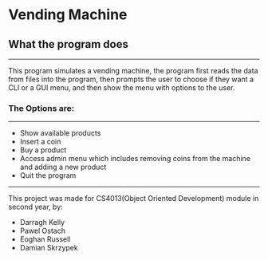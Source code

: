# Vending Machine
## What the program does
---
This program simulates a vending machine, the program first reads the data from files into the program, then prompts the user to choose if they want a CLI or a GUI menu, and then show the menu with options to the user.
### The Options are:
---
* Show available products
* Insert a coin
* Buy a product
* Access admin menu which includes removing coins from the machine and adding a new product
* Quit the program
---
This project was made for CS4013(Object Oriented Development) module in second year, by: 
* Darragh Kelly
* Pawel Ostach
* Eoghan Russell
* Damian Skrzypek
